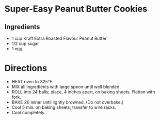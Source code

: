 # Super-Easy Peanut Butter Cookies

## Ingredients

* 1 cup Kraft Extra Roasted Flavour Peanut Butter
* 1/2 cup sugar
* 1 egg

# Directions

* HEAT oven to 325°F.
* MIX all ingredients with large spoon until well blended.
* ROLL into 24 balls; place, 4 inches apart, on baking sheets. Flatten with fork.
* BAKE 20 miner until lightly browned. (Do not overbake.) 
* Cool 5 min. on baking sheets; transfer to wire racks.
* Cool completely.
